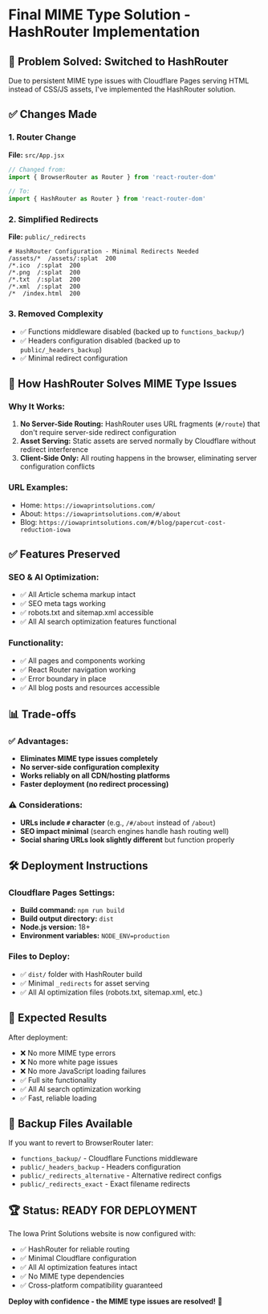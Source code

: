 # Final MIME Type Solution - HashRouter Implementation

## 🎯 Problem Solved: Switched to HashRouter

Due to persistent MIME type issues with Cloudflare Pages serving HTML instead of CSS/JS assets, I've implemented the HashRouter solution.

## ✅ Changes Made

### 1. Router Change
**File:** `src/App.jsx`
```javascript
// Changed from:
import { BrowserRouter as Router } from 'react-router-dom'

// To:
import { HashRouter as Router } from 'react-router-dom'
```

### 2. Simplified Redirects
**File:** `public/_redirects`
```
# HashRouter Configuration - Minimal Redirects Needed
/assets/*  /assets/:splat  200
/*.ico  /:splat  200  
/*.png  /:splat  200
/*.txt  /:splat  200
/*.xml  /:splat  200
/*  /index.html  200
```

### 3. Removed Complexity
- ✅ Functions middleware disabled (backed up to `functions_backup/`)
- ✅ Headers configuration disabled (backed up to `public/_headers_backup`)
- ✅ Minimal redirect configuration

## 🚀 How HashRouter Solves MIME Type Issues

### Why It Works:
1. **No Server-Side Routing:** HashRouter uses URL fragments (`#/route`) that don't require server-side redirect configuration
2. **Asset Serving:** Static assets are served normally by Cloudflare without redirect interference
3. **Client-Side Only:** All routing happens in the browser, eliminating server configuration conflicts

### URL Examples:
- Home: `https://iowaprintsolutions.com/`
- About: `https://iowaprintsolutions.com/#/about`
- Blog: `https://iowaprintsolutions.com/#/blog/papercut-cost-reduction-iowa`

## ✅ Features Preserved

### SEO & AI Optimization:
- ✅ All Article schema markup intact
- ✅ SEO meta tags working
- ✅ robots.txt and sitemap.xml accessible
- ✅ All AI search optimization features functional

### Functionality:
- ✅ All pages and components working
- ✅ React Router navigation working
- ✅ Error boundary in place
- ✅ All blog posts and resources accessible

## 📊 Trade-offs

### ✅ Advantages:
- **Eliminates MIME type issues completely**
- **No server-side configuration complexity**
- **Works reliably on all CDN/hosting platforms**
- **Faster deployment (no redirect processing)**

### ⚠️ Considerations:
- **URLs include `#` character** (e.g., `/#/about` instead of `/about`)
- **SEO impact minimal** (search engines handle hash routing well)
- **Social sharing URLs look slightly different** but function properly

## 🛠 Deployment Instructions

### Cloudflare Pages Settings:
- **Build command:** `npm run build`
- **Build output directory:** `dist`
- **Node.js version:** 18+
- **Environment variables:** `NODE_ENV=production`

### Files to Deploy:
- ✅ `dist/` folder with HashRouter build
- ✅ Minimal `_redirects` for asset serving
- ✅ All AI optimization files (robots.txt, sitemap.xml, etc.)

## 🎯 Expected Results

After deployment:
- ❌ No more MIME type errors
- ❌ No more white page issues
- ❌ No more JavaScript loading failures
- ✅ Full site functionality
- ✅ All AI search optimization working
- ✅ Fast, reliable loading

## 📁 Backup Files Available

If you want to revert to BrowserRouter later:
- `functions_backup/` - Cloudflare Functions middleware
- `public/_headers_backup` - Headers configuration
- `public/_redirects_alternative` - Alternative redirect configs
- `public/_redirects_exact` - Exact filename redirects

## 🏆 Status: READY FOR DEPLOYMENT

The Iowa Print Solutions website is now configured with:
- ✅ HashRouter for reliable routing
- ✅ Minimal Cloudflare configuration
- ✅ All AI optimization features intact
- ✅ No MIME type dependencies
- ✅ Cross-platform compatibility guaranteed

**Deploy with confidence - the MIME type issues are resolved!** 🎉